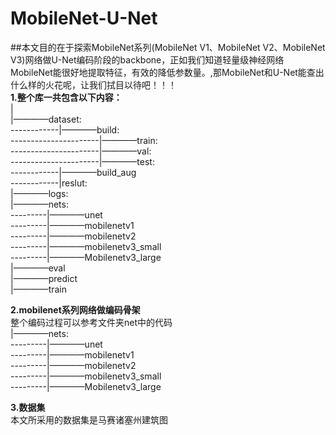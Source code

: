 # MobileNet-U-Net

##本文目的在于探索MobileNet系列(MobileNet V1、MobileNet V2、MobileNet V3)网络做U-Net编码阶段的backbone，正如我们知道轻量级神经网络MobileNet能很好地提取特征，有效的降低参数量。,那MobileNet和U-Net能查出什么样的火花呢，让我们拭目以待吧！！！  
**1.整个库一共包含以下内容：**  
|  
|————dataset:    
------------|————build:  
----------------------|————train:  
----------------------|————val:  
----------------------|————test:  
------------|————build_aug  
------------|reslut:    
|————logs:      
|————nets:      
---------|————unet    
---------|————mobilenetv1    
---------|————mobilenetv2    
---------|————mobilenetv3_small    
---------|————Mobilenetv3_large    
|————eval    
|————predict    
|————train     

**2.mobilenet系列网络做编码骨架**  
整个编码过程可以参考文件夹net中的代码  
|————nets:      
---------|————unet    
---------|————mobilenetv1    
---------|————mobilenetv2    
---------|————mobilenetv3_small    
---------|————Mobilenetv3_large  

**3.数据集**  
本文所采用的数据集是马赛诸塞州建筑图

